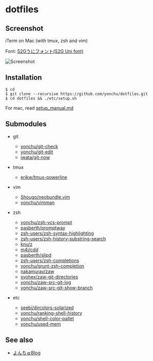 dotfiles
===============

Screenshot
----------

iTerm on Mac (with tmux, zsh and vim)

Font: [S2Gうにフォント(S2G Uni font)](http://s2g.jp/font/index.htm)

![Screenshot](https://raw.github.com/yonchu/dotfiles/master/etc/resources/img/iTerm_on_mac.png)

Installation
------------


```console
$ cd
$ git clone --recursive https://github.com/yonchu/dotfiles.git
$ cd dotfiles && ./etc/setup.sh
```

For mac, read [setup_manual.md](~/dotfiles/etc/osx/setup_manual.md)

Submodules
------------

- git
    - [yonchu/git-check](https://github.com/yonchu/git-check)
    - [yonchu/git-edit](https://github.com/yonchu/git-edit)
    - [iwata/git-now](https://github.com/iwata/git-now)

- tmux
    - [erikw/tmux-powerline](https://github.com/erikw/tmux-powerline)

- vim
    - [Shougo/neobundle.vim](https://github.com/Shougo/neobundle.vim)
    - [yonchu/vimman](https://github.com/yonchu/vimman)

- zsh
    - [yonchu/zsh-vcs-prompt](https://github.com/yonchu/zsh-vcs-prompt)
    - [pasberth/promptway](https://github.com/pasberth/promptway)
    - [zsh-users/zsh-syntax-highlighting](https://github.com/zsh-users/zsh-syntax-highlighting)
    - [zsh-users/zsh-history-substring-search](https://github.com/zsh-users/zsh-history-substring-search)
    - [knu/z](https://github.com/knu/z)
    - [m4i/cdd](https://github.com/m4i/cdd)
    - [pasberth/slipd](https://github.com/pasberth/slipd)
    - [zsh-users/zsh-completions](https://github.com/zsh-users/zsh-completions)
    - [yonchu/grunt-zsh-completion](https://github.com/yonchu/grunt-zsh-completion)
    - [nakamuray/zaw](https://github.com/nakamuray/zaw)
    - [syohex/zaw-git-directories](https://github.com/syohex/zaw-git-directories)
    - [yonchu/zaw-src-git-log](https://github.com/yonchu/zaw-src-git-log)
    - [yonchu/zaw-src-git-show-branch](https://github.com/yonchu/zaw-src-git-show-branch)

- etc
    - [seebi/dircolors-solarized](https://github.com/seebi/dircolors-solarized)
    - [yonchu/ranking-shell-history](https://github.com/yonchu/ranking-shell-history)
    - [yonchu/shell-color-pallet](https://github.com/yonchu/shell-color-pallet)
    - [yonchu/used-mem](https://github.com/yonchu/used-mem)

See also
---------

* [よんちゅBlog](http://yonchu.hatenablog.com/)
